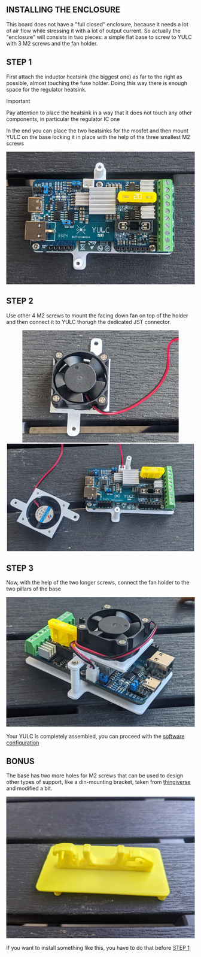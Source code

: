 
## INSTALLING THE ENCLOSURE

This board does not have a "full closed" enclosure, because it needs a lot of air flow while stressing it with a lot of output current. So actually the "enclosure" will consists in two pieces: a simple flat base to screw to YULC with 3 M2 screws and the fan holder.

## STEP 1

First attach the inductor heatsink (the biggest one) as far to the right as possible, almost touching the fuse holder. Doing this way there is enough space for the regulator heatsink.

> [!IMPORTANT]  
Pay attention to place the heatsink in a way that it does not touch any other components, in particular the regulator IC one

In the end you can place the two heatsinks for the mosfet and then mount YULC on the base locking it in place with the help of the three smallest M2 screws
<center>
<p>
<img src="https://github.com/ale1800/YULC/blob/main/images/installation/base.jpg" width="600">
</p>
</center>

## STEP 2

Use other 4 M2 screws to mount the facing down fan on top of the holder and then connect it to YULC thorugh the dedicated JST connector. 
<center>
<p>
<img src="https://github.com/ale1800/YULC/blob/main/images/installation/fan.jpg" height="300">
<img src="https://github.com/ale1800/YULC/blob/main/images/installation/fan_to_pcb.jpg" width="500">
</p>
</center>

## STEP 3

Now, with the help of the two longer screws, connect the fan holder to the two pillars of the base

<center>
<p>
<img src="https://github.com/ale1800/YULC/blob/main/images/installation/complete.jpg" width="600">
</p>
</center>

Your YULC is completely assembled, you can proceed with the [software configuration](https://github.com/ale1800/YULC/tree/main?tab=readme-ov-file#software-configuration)

## BONUS
The base has two more holes for M2 screws that can be used to design other types of support, like a din-mounting bracket, taken from [thingiverse](https://www.thingiverse.com/thing:2613804) and modified a bit.

<p>
<img src="https://github.com/ale1800/YULC/blob/main/images/v2.1/din-combined.jpg" width="600"> 
</p>

If you want to install something like this, you have to do that before [STEP 1](#step-1)
